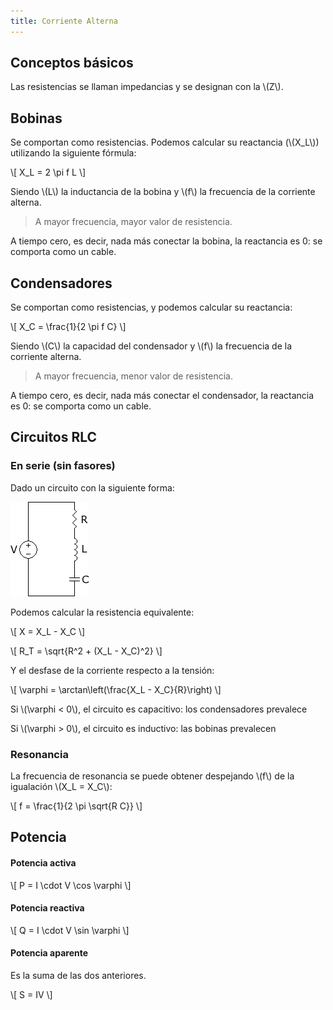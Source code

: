 ```yaml
---
title: Corriente Alterna
---
```


## Conceptos básicos

Las resistencias se llaman impedancias y se designan con la \\(Z\\).

## Bobinas

Se comportan como resistencias. Podemos calcular su reactancia (\\(X_L\\)) utilizando la siguiente fórmula:

\\[ X_L = 2 \pi f L \\]

Siendo \\(L\\) la inductancia de la bobina y \\(f\\) la frecuencia de la corriente alterna.

> A mayor frecuencia, mayor valor de resistencia.

A tiempo cero, es decir, nada más conectar la bobina, la reactancia es 0: se comporta como un cable.

## Condensadores

Se comportan como resistencias, y podemos calcular su reactancia:

\\[ X_C = \frac{1}{2 \pi f C} \\]

Siendo \\(C\\) la capacidad del condensador y \\(f\\) la frecuencia de la corriente alterna.

> A mayor frecuencia, menor valor de resistencia.

A tiempo cero, es decir, nada más conectar el condensador, la reactancia es 0: se comporta como un cable.

## Circuitos RLC

### En serie (**sin** fasores)

Dado un circuito con la siguiente forma:

![Circuito RLC](/uploads/informatica/2/ffi/circuito-rlc.png)

Podemos calcular la resistencia equivalente:

\\[ X = X_L - X_C \\]

\\[ R_T = \sqrt{R^2 + (X_L - X_C)^2} \\]

Y el desfase de la corriente respecto a la tensión:

\\[ \varphi = \arctan\left(\frac{X_L - X_C}{R}\right) \\]

Si \\(\varphi < 0\\), el circuito es capacitivo: los condensadores prevalece

Si \\(\varphi > 0\\), el circuito es inductivo: las bobinas prevalecen

### Resonancia

La frecuencia de resonancia se puede obtener despejando \\(f\\) de la igualación \\(X_L = X_C\\):

\\[ f = \frac{1}{2 \pi \sqrt{R C}} \\]

## Potencia

#### Potencia activa

\\[ P = I \cdot V \cos \varphi \\]

#### Potencia reactiva

\\[ Q = I \cdot V \sin \varphi \\]

#### Potencia aparente

Es la suma de las dos anteriores.

\\[ S = IV \\]
